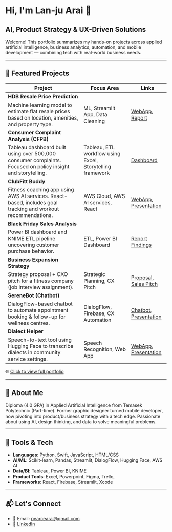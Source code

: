 # Hi, I'm Lan-ju Arai 👋
## AI, Product Strategy & UX-Driven Solutions

Welcome! This portfolio summarizes my hands-on projects across applied artificial intelligence, business analytics, automation, and mobile development — combining tech with real-world business needs.

---

## 🧠 Featured Projects

| Project | Focus Area | Links |
|--------|------------|-------|
| **HDB Resale Price Prediction**
Machine learning model to estimate flat resale prices based on location, amenities, and property type.  | ML, Streamlit App, Data Cleaning | [WebApp](https://araii-mldv-streamlit-app-f2cojy.streamlit.app/), [Report](https://drive.google.com/file/d/1hpu13RqKbFe2ugWgvYd8tkUSJBzrJPDS/view?usp=sharing) |
| **Consumer Complaint Analysis (CFPB)** 
Tableau dashboard built using over 500,000 consumer complaints. Focused on policy insight and storytelling. | Tableau, ETL workflow using Excel, Storytelling framework | [Dashboard](https://public.tableau.com/app/profile/lanju.arai/viz/CAA1C06_AssgPart2_LANJUARAI_tableau/MAINSTORY) |
| **ClubFitt Buddy** 
Fitness coaching app using AWS AI services. React-based, includes goal tracking and workout recommendations. | AWS Cloud, AWS AI services, React | [WebApp](http://clubfitt-web-app.s3-website-ap-southeast-1.amazonaws.com/), [Presentation](https://drive.google.com/file/d/1uCVtE7HqtocVpcMbqGb9M5DlgLtCh_QQ/view?usp=sharing) |
| **Black Friday Sales Analysis**
Power BI dashboard and KNIME ETL pipeline uncovering customer purchase behavior.| ETL, Power BI Dashboard | [Report Findings](https://drive.google.com/file/d/1bSbrI623K2TF6BXTlzvWAf8uL3s4C3h4/view?usp=sharing) |
| **Business Expansion Strategy** 
Strategy proposal + CXO pitch for a fitness company (job interview assignment).| Strategic Planning, CX Pitch | [Proposal](https://drive.google.com/file/d/1cVDq7HB787xDzGQiFNfaKU57Md_geobS/view?usp=sharing), [Sales Pitch](https://drive.google.com/file/d/19BVHrP63pajKCGN30qxPDzvC_p-wb09Q/view?usp=sharing) |
| **SereneBot (Chatbot)**
DialogFlow-based chatbot to automate appointment booking & follow-up for wellness centres. | DialogFlow, Firebase, CX Automation | [Chatbot](https://t.me/sereneAes_bot), [Presentation](https://drive.google.com/file/d/1Z1VEFT6Kgz5XX7O3TDeOqwmzUft1W5Vq/view?usp=sharing) |
| **Dialect Helper** 
Speech-to-text tool using Hugging Face to transcribe dialects in community service settings. | Speech Recognition, Web App | [WebApp](https://araii.github.io/AISPR_demo/), [Presentation](https://drive.google.com/file/d/1vwn_CxRzcpD4Ef9JNHwchzUBeI4l89LM/view?usp=sharing) |


🌐 [Click to view full portfolio](https://drive.google.com/file/d/1xocFjmk1HYJjkA4_eajYYDkwU-1D-4wx/view?usp=sharing)  

---

## 🚀 About Me
Diploma (4.0 GPA) in Applied Artificial Intelligence from Temasek Polytechnic (Part-time).  Former graphic designer turned mobile developer, now pivoting into product/business strategy with a tech edge. Passionate about using AI, design thinking, and data to solve meaningful problems.

---

## 🧰 Tools & Tech
- **Languages**: Python, Swift, JavaScript, HTML/CSS
- **AI/ML**: Scikit-learn, Pandas, Streamlit, DialogFlow, Hugging Face, AWS AI
- **Data/BI**: Tableau, Power BI, KNIME
- **Product Tools**: Excel, Powerpoint, Figma, Trello,
- **Frameworks**: React, Firebase, Streamlit, Xcode

---

## 📬 Let's Connect

- 📧 Email: pearcearai@gmail.com  
- 🔗 [LinkedIn](https://www.linkedin.com/in/arai-lanju-3b7a399b/)
